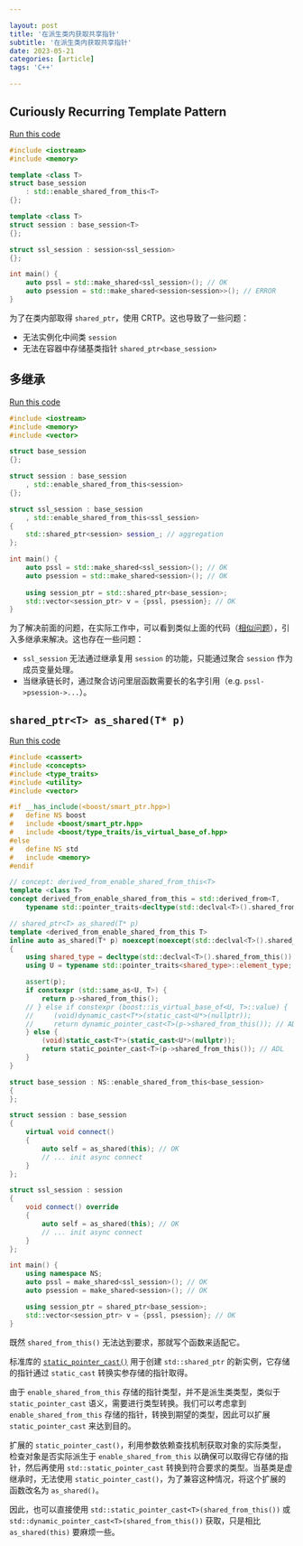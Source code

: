 ```yaml
---

layout: post
title: '在派生类内获取共享指针'
subtitle: '在派生类内获取共享指针'
date: 2023-05-21
categories: [article]
tags: 'C++' 

---
```


## Curiously Recurring Template Pattern

[Run this code](https://godbolt.org/z/zc43d491e)
```.cpp
#include <iostream>
#include <memory>

template <class T>
struct base_session
    : std::enable_shared_from_this<T>
{};

template <class T>
struct session : base_session<T>
{};

struct ssl_session : session<ssl_session>
{};

int main() {
    auto pssl = std::make_shared<ssl_session>(); // OK
    auto psession = std::make_shared<session<session>>(); // ERROR
}
```

为了在类内部取得 `shared_ptr`，使用 CRTP。这也导致了一些问题：
- 无法实例化中间类 `session`
- 无法在容器中存储基类指针 `shared_ptr<base_session>`

## 多继承

[Run this code](https://godbolt.org/z/je4xx3Td7)
```.cpp
#include <iostream>
#include <memory>
#include <vector>

struct base_session
{};

struct session : base_session
    , std::enable_shared_from_this<session>
{};

struct ssl_session : base_session
    , std::enable_shared_from_this<ssl_session>
{
    std::shared_ptr<session> session_; // aggregation
};

int main() {
    auto pssl = std::make_shared<ssl_session>(); // OK
    auto psession = std::make_shared<session>(); // OK
    
    using session_ptr = std::shared_ptr<base_session>;
    std::vector<session_ptr> v = {pssl, psession}; // OK
}
```

为了解决前面的问题，在实际工作中，可以看到类似上面的代码（[相似问题](https://www.codeproject.com/Articles/286304/Solution-for-multiple-enable-shared-from-this-in-i)），引入多继承来解决。这也存在一些问题：
- `ssl_session` 无法通过继承复用 `session` 的功能，只能通过聚合 `session` 作为成员变量处理。
- 当继承链长时，通过聚合访问里层函数需要长的名字引用（e.g. `pssl->psession->...`）。

## `shared_ptr<T> as_shared(T* p)`

[Run this code](https://godbolt.org/z/xzcz3zEY4)
```.cpp
#include <cassert>
#include <concepts>
#include <type_traits>
#include <utility>
#include <vector>

#if __has_include(<boost/smart_ptr.hpp>)
#   define NS boost
#   include <boost/smart_ptr.hpp>
#   include <boost/type_traits/is_virtual_base_of.hpp>
#else
#   define NS std
#   include <memory>
#endif

// concept: derived_from_enable_shared_from_this<T>
template <class T>
concept derived_from_enable_shared_from_this = std::derived_from<T,
    typename std::pointer_traits<decltype(std::declval<T>().shared_from_this())>::element_type>;

// shared_ptr<T> as_shared(T* p)
template <derived_from_enable_shared_from_this T> 
inline auto as_shared(T* p) noexcept(noexcept(std::declval<T>().shared_from_this()))
{
    using shared_type = decltype(std::declval<T>().shared_from_this());
    using U = typename std::pointer_traits<shared_type>::element_type;

    assert(p);
    if constexpr (std::same_as<U, T>) {
        return p->shared_from_this();
    // } else if constexpr (boost::is_virtual_base_of<U, T>::value) {
    //     (void)dynamic_cast<T*>(static_cast<U*>(nullptr));
    //     return dynamic_pointer_cast<T>(p->shared_from_this()); // ADL
    } else {
        (void)static_cast<T*>(static_cast<U*>(nullptr));
        return static_pointer_cast<T>(p->shared_from_this()); // ADL
    }
}

struct base_session : NS::enable_shared_from_this<base_session> 
{
};

struct session : base_session 
{
    virtual void connect()
    {
        auto self = as_shared(this); // OK
        // ... init async connect
    }
};

struct ssl_session : session
{
    void connect() override 
    {
        auto self = as_shared(this); // OK
        // ... init async connect
    }
};

int main() {
    using namespace NS;
    auto pssl = make_shared<ssl_session>(); // OK
    auto psession = make_shared<session>(); // OK

    using session_ptr = shared_ptr<base_session>;
    std::vector<session_ptr> v = {pssl, psession}; // OK
}
```

既然 `shared_from_this()` 无法达到要求，那就写个函数来适配它。

标准库的 [`static_pointer_cast()`](https://en.cppreference.com/w/cpp/memory/shared_ptr/pointer_cast) 用于创建 `std::shared_ptr` 的新实例，它存储的指针通过 `static_cast` 转换实参存储的指针取得。

由于 `enable_shared_from_this` 存储的指针类型，并不是派生类类型，类似于 `static_pointer_cast` 语义，需要进行类型转换。我们可以考虑拿到 `enable_shared_from_this` 存储的指针，转换到期望的类型，因此可以扩展 `static_pointer_cast` 来达到目的。

扩展的 `static_pointer_cast()`，利用参数依赖查找机制获取对象的实际类型，检查对象是否实际派生于 `enable_shared_from_this` 以确保可以取得它存储的指针，然后再使用 `std::static_pointer_cast` 转换到符合要求的类型。当基类是虚继承时，无法使用 `static_pointer_cast()`，为了兼容这种情况，将这个扩展的函数改名为 `as_shared()`。

因此，也可以直接使用 `std::static_pointer_cast<T>(shared_from_this())` 或 `std::dynamic_pointer_cast<T>(shared_from_this())` 获取，只是相比 `as_shared(this)` 要麻烦一些。
